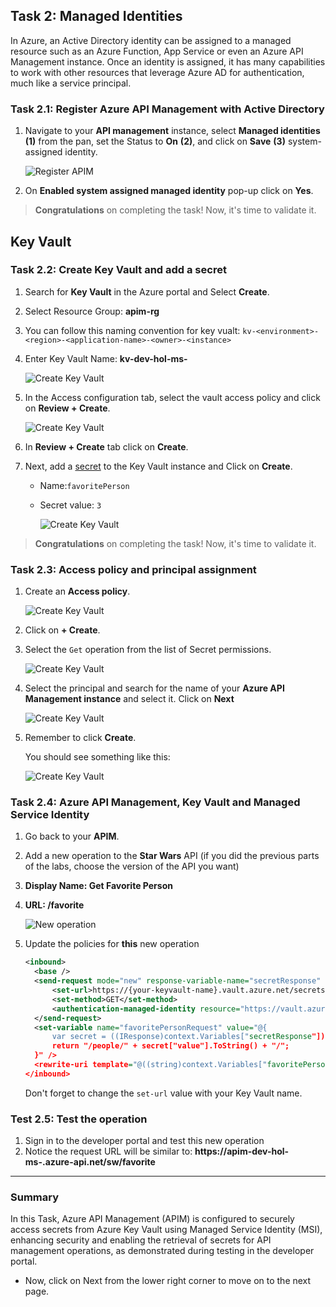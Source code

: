 ## Task 2: Managed Identities

In Azure, an Active Directory identity can be assigned to a managed resource such as an Azure Function, App Service or even an Azure API Management instance. Once an identity is assigned, it has many capabilities to work with other resources that leverage Azure AD for authentication, much like a service principal.

### Task 2.1: Register Azure API Management with Active Directory

1. Navigate to your **API management** instance, select **Managed identities** **(1)** from the pan, set the Status to **On** **(2)**, and click on **Save** **(3)** system-assigned identity.

    ![Register APIM](media/managed-identities.png)

1. On **Enabled system assigned managed identity** pop-up click on **Yes**.

> **Congratulations** on completing the task! Now, it's time to validate it.
<validation step="114baa5f-6313-469d-932a-033f7744f3d2" />

## Key Vault 

### Task 2.2: Create Key Vault and add a secret

1. Search for **Key Vault** in the Azure portal and Select **Create**.
1. Select Resource Group: **apim-rg**
1. You can follow this naming convention for key vualt: `kv-<environment>-<region>-<application-name>-<owner>-<instance>`
1. Enter Key Vault Name: **kv-dev-hol-ms-<inject key="Deployment ID" enableCopy="false" />**

    ![Create Key Vault](media/8.png)

1. In the Access configuration tab, select the vault access policy and click on **Review + Create**.

   ![Create Key Vault](media/9.png)

1. In **Review + Create** tab click on **Create**.
  
1. Next, add a [secret](https://docs.microsoft.com/en-us/azure/key-vault/secrets/quick-create-portal#add-a-secret-to-key-vault) to the Key Vault instance and Click on **Create**.
    - Name:`favoritePerson`
    - Secret value: `3`
 
      ![Create Key Vault](media/10.png)

> **Congratulations** on completing the task! Now, it's time to validate it.
<validation step="c496182a-286f-4509-b2e7-43d5c1dd6403" />

### Task 2.3: Access policy and principal assignment

1. Create an **Access policy**.

   ![Create Key Vault](media/11.png)

1. Click on **+ Create**.

1. Select the `Get` operation from the list of Secret permissions.

   ![Create Key Vault](media/12.png)

1. Select the principal and search for the name of your **Azure API Management instance** and select it. Click on **Next**

    ![Create Key Vault](media/13.png)

1. Remember to click **Create**.

    You should see something like this:

    ![Create Key Vault](media/14.png)

### Task 2.4: Azure API Management, Key Vault and Managed Service Identity

1. Go back to your **APIM**.
1. Add a new operation to the **Star Wars** API (if you did the previous parts of the labs, choose the version of the API you want)
  
1. **Display Name: Get Favorite Person**

1. **URL: /favorite** 

    ![New operation](media/15.png)

1. Update the policies for **this** new operation

    ```xml
    <inbound>
      <base />
      <send-request mode="new" response-variable-name="secretResponse" timeout="20" ignore-error="false">
          <set-url>https://{your-keyvault-name}.vault.azure.net/secrets/favoritePerson/?api-version=7.0</set-url>
          <set-method>GET</set-method>
          <authentication-managed-identity resource="https://vault.azure.net" />
      </send-request>
      <set-variable name="favoritePersonRequest" value="@{
          var secret = ((IResponse)context.Variables["secretResponse"]).Body.As<JObject>();
          return "/people/" + secret["value"].ToString() + "/";
      }" />
      <rewrite-uri template="@((string)context.Variables["favoritePersonRequest"])" />
    </inbound>
    ```

    Don't forget to change the `set-url` value with your Key Vault name.

### Test 2.5: Test the operation

1. Sign in to the developer portal and test this new operation
1. Notice the request URL will be similar to: **https://apim-dev-hol-ms-<inject key="Deployment ID" enableCopy="false" />.azure-api.net/sw/favorite**

---
### Summary 
In this Task, Azure API Management (APIM) is configured to securely access secrets from Azure Key Vault using Managed Service Identity (MSI), enhancing security and enabling the retrieval of secrets for API management operations, as demonstrated during testing in the developer portal.
- Now, click on Next from the lower right corner to move on to the next page.
